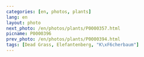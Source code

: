 ```yaml
---
categories: [en, photos, plants]
lang: en
layout: photo
next_photo: /en/photos/plants/P0000357.html
picname: P0000396
prev_photo: /en/photos/plants/P0000394.html
tags: [Dead Grass, Elefantenberg, "K\xF6cherbaum"]
---
```

